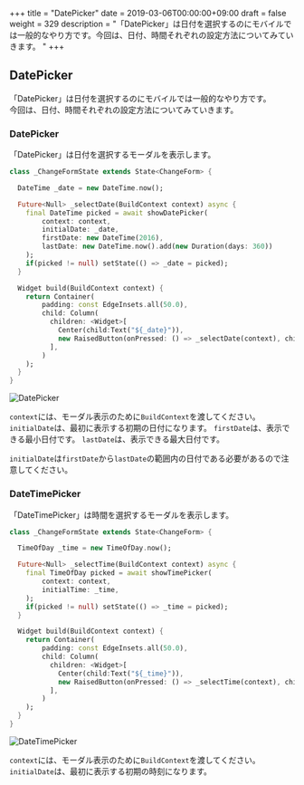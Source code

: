 +++
title = "DatePicker"
date = 2019-03-06T00:00:00+09:00
draft = false
weight = 329
description = "「DatePicker」は日付を選択するのにモバイルでは一般的なやり方です。今回は、日付、時間それぞれの設定方法についてみていきます。 "
+++

## DatePicker

「DatePicker」は日付を選択するのにモバイルでは一般的なやり方です。  
今回は、日付、時間それぞれの設定方法についてみていきます。

### DatePicker

「DatePicker」は日付を選択するモーダルを表示します。

```dart
class _ChangeFormState extends State<ChangeForm> {

  DateTime _date = new DateTime.now();

  Future<Null> _selectDate(BuildContext context) async {
    final DateTime picked = await showDatePicker(
        context: context,
        initialDate: _date,
        firstDate: new DateTime(2016),
        lastDate: new DateTime.now().add(new Duration(days: 360))
    );
    if(picked != null) setState(() => _date = picked);
  }

  Widget build(BuildContext context) {
    return Container(
        padding: const EdgeInsets.all(50.0),
        child: Column(
          children: <Widget>[
            Center(child:Text("${_date}")),
            new RaisedButton(onPressed: () => _selectDate(context), child: new Text('日付選択'),)
          ],
        )
    );
  }
}
```

<img src="/images/basic/interactive/02/datepicker_01.gif" style="min-width:300px;max-width:600px;" alt="DatePicker"/>


``context``には、モーダル表示のために``BuildContext``を渡してください。
``initialDate``は、最初に表示する初期の日付になります。
``firstDate``は、表示できる最小日付です。
``lastDate``は、表示できる最大日付です。

``initialDate``は``firstDate``から``lastDate``の範囲内の日付である必要があるので注意してください。

### DateTimePicker

「DateTimePicker」は時間を選択するモーダルを表示します。

```dart
class _ChangeFormState extends State<ChangeForm> {

  TimeOfDay _time = new TimeOfDay.now();

  Future<Null> _selectTime(BuildContext context) async {
    final TimeOfDay picked = await showTimePicker(
        context: context,
        initialTime: _time,
    );
    if(picked != null) setState(() => _time = picked);
  }

  Widget build(BuildContext context) {
    return Container(
        padding: const EdgeInsets.all(50.0),
        child: Column(
          children: <Widget>[
            Center(child:Text("${_time}")),
            new RaisedButton(onPressed: () => _selectTime(context), child: new Text('時間選択'),)
          ],
        )
    );
  }
}
```

<img src="/images/basic/interactive/02/datetimepicker_01.gif" style="min-width:300px;max-width:600px;" alt="DateTimePicker"/>

``context``には、モーダル表示のために``BuildContext``を渡してください。
``initialDate``は、最初に表示する初期の時刻になります。
